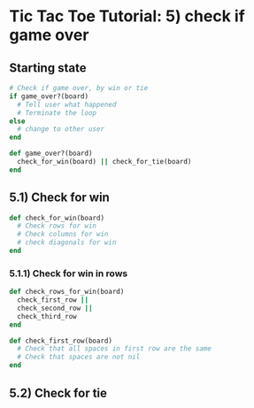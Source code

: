 # Tic Tac Toe Tutorial: 5) check if game over  

## Starting state
```ruby
# Check if game over, by win or tie
if game_over?(board)
  # Tell user what happened
  # Terminate the loop
else
  # change to other user
end

def game_over?(board)
  check_for_win(board) || check_for_tie(board)
end
```

## 5.1) Check for win
```ruby
def check_for_win(board)
  # Check rows for win
  # Check columns for win
  # check diagonals for win
end
```

### 5.1.1) Check for win in rows
```ruby
def check_rows_for_win(board)
  check_first_row ||
  check_second_row ||
  check_third_row
end

def check_first_row(board)
  # Check that all spaces in first row are the same
  # Check that spaces are not nil
end
```


## 5.2) Check for tie






